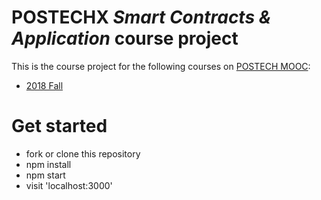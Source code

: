 # POSTECHX *Smart Contracts & Application* course project

This is the course project for the following courses on [POSTECH MOOC](http://www.postechx.kr):
* [2018 Fall](http://www.postechx.kr/)

# Get started

* fork or clone this repository
* npm install
* npm start
* visit 'localhost:3000'
